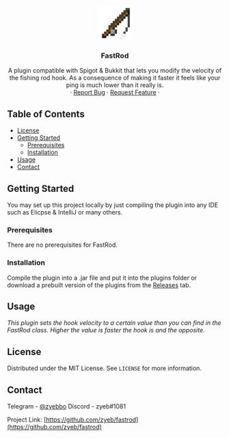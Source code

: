 <!-- PROJECT LOGO -->
<br />
<p align="center">
  <a href="https://github.com/zyeb/fastrod">
    <img src="logo.png" alt="Logo" width="80" height="80">
  </a>

  <h3 align="center">FastRod</h3>

  <p align="center">
    A plugin compatible with Spigot & Bukkit that lets you modify the velocity of the fishing rod hook. As a consequence of making it faster it feels like your ping is much lower than it really is.
    <br />
    ·
    <a href="https://github.com/zyeb/fastrod/issues">Report Bug</a>
    ·
    <a href="https://github.com/zyeb/fastrod/issues">Request Feature</a>
    ·
  </p>
</p>

<!-- TABLE OF CONTENTS -->
## Table of Contents

* [License](#license)
* [Getting Started](#getting-started)
  * [Prerequisites](#prerequisites)
  * [Installation](#installation)
* [Usage](#usage)
* [Contact](#contact)


<!-- GETTING STARTED -->
## Getting Started

You may set up this project locally by just compiling the plugin into any IDE such as Elicpse & IntelliJ or many others.

### Prerequisites

There are no prerequisites for FastRod.

### Installation

Compile the plugin into a .jar file and put it into the plugins folder or download a prebuilt version of the plugins from the <a href="https://github.com/zyeb/fastrod/releases">Releases</a> tab.

<!-- USAGE EXAMPLES -->
## Usage

_This plugin sets the hook velocity to a certain value than you can find in the FastRod class. Higher the value is faster the hook is and the opposite._

<!-- LICENSE -->
## License

Distributed under the MIT License. See `LICENSE` for more information.

<!-- CONTACT -->
## Contact

Telegram - [@zyebbo](https://t.me/zyebbo)
Discord - zyeb#1081

Project Link: [https://github.com/zyeb/fastrod](https://github.com/zyeb/fastrod)
